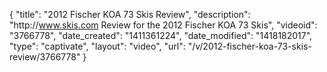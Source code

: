 {
    "title": "2012 Fischer KOA 73 Skis Review",
    "description": "http:\/\/www.skis.com Review for the 2012 Fischer KOA 73 Skis",
    "videoid": "3766778",
    "date_created": "1411361224",
    "date_modified": "1418182017",
    "type": "captivate",
    "layout": "video",
    "url": "\/v\/2012-fischer-koa-73-skis-review\/3766778"
}